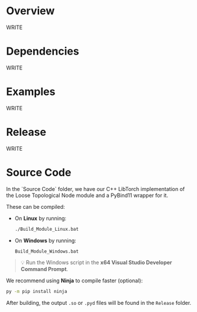 <h1>Overview</h1>
WRITE

<h1>Dependencies</h1>
WRITE

<h1>Examples</h1>
WRITE

<h1>Release</h1>
WRITE

<h1>Source Code</h1>
In the `Source Code` folder, we have our C++ LibTorch implementation of the Loose Topological Node module and a PyBind11 wrapper for it.

These can be compiled:

- On **Linux** by running:

    ```bash
    ./Build_Module_Linux.bat
    ```

- On **Windows** by running:

    ```bat
    Build_Module_Windows.bat
    ```

> 💡 Run the Windows script in the **x64 Visual Studio Developer Command Prompt**.

We recommend using **Ninja** to compile faster (optional):

```bash
py -m pip install ninja
```

After building, the output `.so` or `.pyd` files will be found in the `Release` folder.
